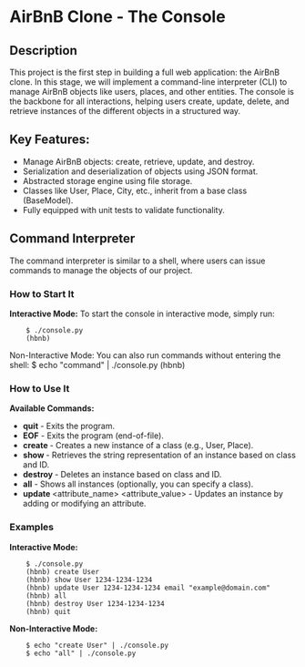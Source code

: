 # AirBnB Clone - The Console

## Description

This project is the first step in building a full web application: the AirBnB clone. In this stage, we will implement a command-line interpreter (CLI) to manage AirBnB objects like users, places, and other entities. The console is the backbone for all interactions, helping users create, update, delete, and retrieve instances of the different objects in a structured way.

## Key Features:

- Manage AirBnB objects: create, retrieve, update, and destroy.
- Serialization and deserialization of objects using JSON format.
- Abstracted storage engine using file storage.
- Classes like User, Place, City, etc., inherit from a base class (BaseModel).
- Fully equipped with unit tests to validate functionality.

## Command Interpreter

The command interpreter is similar to a shell, where users can issue commands to manage the objects of our project.

### How to Start It

**Interactive Mode:** To start the console in interactive mode, simply run:

		$ ./console.py
		(hbnb)
Non-Interactive Mode: You can also run commands without entering the shell:
		$ echo "command" | ./console.py
		(hbnb)

### How to Use It

**Available Commands:**

- **quit** - Exits the program.
- **EOF** - Exits the program (end-of-file).
- **create <class>** - Creates a new instance of a class (e.g., User, Place).
- **show <class> <id>** - Retrieves the string representation of an instance based on class and ID.
- **destroy <class> <id>** - Deletes an instance based on class and ID.
- **all** - Shows all instances (optionally, you can specify a class).
- **update <class> <id>** <attribute_name> <attribute_value> - Updates an instance by adding or modifying an attribute.

### Examples
**Interactive Mode:**

		$ ./console.py
		(hbnb) create User
		(hbnb) show User 1234-1234-1234
		(hbnb) update User 1234-1234-1234 email "example@domain.com"
		(hbnb) all
		(hbnb) destroy User 1234-1234-1234
		(hbnb) quit

**Non-Interactive Mode:**

		$ echo "create User" | ./console.py
		$ echo "all" | ./console.py
